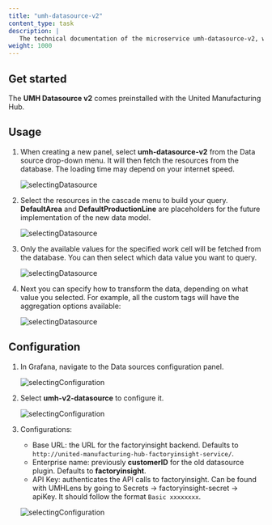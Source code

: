 ```yaml
---
title: "umh-datasource-v2"
content_type: task
description: |
   The technical documentation of the microservice umh-datasource-v2, which allows for easy data extraction from factoryinsight.
weight: 1000
---
```


## Get started

The **UMH Datasource v2** comes preinstalled with the United Manufacturing Hub.

## Usage

1. When creating a new panel, select **umh-datasource-v2** from the Data source drop-down menu. It will then fetch the resources
   from the database. The loading time may depend on your internet speed.

   ![selectingDatasource](/images/grafana-plugins/grafanaPluginsSelectingV2.png/?width=85%)

2. Select the resources in the cascade menu to build your query. **DefaultArea** and **DefaultProductionLine** are placeholders 
   for the future implementation of the new data model.

   ![selectingDatasource](/images/grafana-plugins/grafanaPluginsSelectingWorkCell.png/?width=85%)

3. Only the available values for the specified work cell will be fetched from the database. You can then select which data value you want to query.

   ![selectingDatasource](/images/grafana-plugins/grafanaPluginsSelectingValue.png/?width=85%)

4. Next you can specify how to transform the data, depending on what value you selected.
   For example, all the custom tags will have the aggregation options available:

   ![selectingDatasource](/images/grafana-plugins/grafanaPluginsSelectingOptions.png/?width=85%)


## Configuration

1. In Grafana, navigate to the Data sources configuration panel. 

   ![selectingConfiguration](/images/grafana-plugins/grafanaPluginsConfigurationPanel.png/?width=15%)

2. Select **umh-v2-datasource** to configure it.

   ![selectingConfiguration](/images/grafana-plugins/grafanaPluginsSelectingConfiguration.png/?width=85%)

3. Configurations:
   - Base URL: the URL for the factoryinsight backend. Defaults to `http://united-manufacturing-hub-factoryinsight-service/`.
   - Enterprise name: previously **customerID** for the old datasource plugin. Defaults to **factoryinsight**.
   - API Key: authenticates the API calls to factoryinsight.
     Can be found with UMHLens by going to Secrets → factoryinsight-secret → apiKey. It should follow the format `Basic xxxxxxxx`.

   ![selectingConfiguration](/images/grafana-plugins/grafanaPluginsConfuguringDatasourceV2.png/?width=85%)